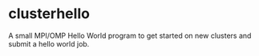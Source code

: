 # clusterhello

A small MPI/OMP Hello World program to get started on new clusters and submit a hello world job.


